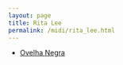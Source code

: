 ```yaml
---
layout: page
title: Rita Lee
permalink: /midi/rita_lee.html
---
```


* [Ovelha Negra](https://objectstorage.sa-saopaulo-1.oraclecloud.com/n/grwdgud0delr/b/victor3d.com.br/o/midi%2FOvelha_Negra.mid)